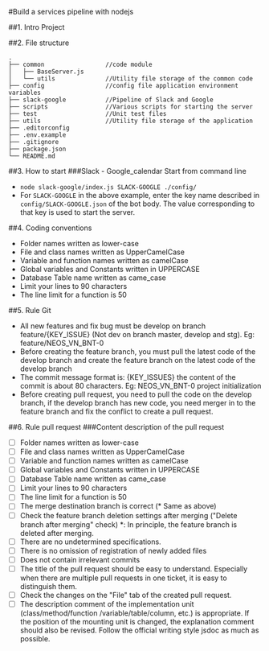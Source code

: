 #Build a services pipeline with nodejs

##1. Intro Project

##2. File structure
```
.
├── common                 //code module
│   ├── BaseServer.js
│   └── utils              //Utility file storage of the common code
├── config                 //config file application environment variables
├── slack-google           //Pipeline of Slack and Google
├── scripts                //Various scripts for starting the server
├── test                   //Unit test files
├── utils                  //Utility file storage of the application
├── .editorconfig
├── .env.example
├── .gitignore
├── package.json
└── README.md
```

##3. How to start
###Slack - Google_calendar
Start from command line
- `node slack-google/index.js SLACK-GOOGLE ./config/`
- For `SLACK-GOOGLE` in the above example, enter the key name described in
 `config/SLACK-GOOGLE.json` of the bot body. The value corresponding to that key is
 used to start the server.

##4. Coding conventions
- Folder names written as lower-case
- File and class names written as UpperCamelCase
- Variable and function names written as camelCase
- Global variables and Constants written in UPPERCASE
- Database Table name written as came_case
- Limit your lines to 90 characters
- The line limit for a function is 50

##5. Rule Git
- All new features and fix bug must be develop on branch feature/{KEY_ISSUE}
 (Not dev on branch master, develop and stg). Eg: feature/NEOS_VN_BNT-0
- Before creating the feature branch, you must pull the latest code of the
 develop branch and create the feature branch on the latest code of the
 develop branch
- The commit message format is: {KEY_ISSUES} the content of the commit is about
 80 characters. Eg: NEOS_VN_BNT-0 project initialization
- Before creating pull request, you need to pull the code on the develop branch,
 if the develop branch has new code, you need merger in to the feature branch
 and fix the conflict to create a pull request.

##6. Rule pull request
###Content description of the pull request
* [ ] Folder names written as lower-case
* [ ] File and class names written as UpperCamelCase
* [ ] Variable and function names written as camelCase
* [ ] Global variables and Constants written in UPPERCASE
* [ ] Database Table name written as came_case
* [ ] Limit your lines to 90 characters
* [ ] The line limit for a function is 50
* [ ] The merge destination branch is correct (* Same as above)
* [ ] Check the feature branch deletion settings after merging ("Delete branch after merging" check)
*: In principle, the feature branch is deleted after merging.
* [ ] There are no undetermined specifications.
* [ ] There is no omission of registration of newly added files
* [ ] Does not contain irrelevant commits
* [ ] The title of the pull request should be easy to understand. Especially when there are multiple pull requests in one ticket, it is easy to distinguish them.
* [ ] Check the changes on the "File" tab of the created pull request.
* [ ] The description comment of the implementation unit (class/method/function /variable/table/column, etc.) is appropriate. If the position of the mounting unit is changed, the explanation comment should also be revised. Follow the official writing style jsdoc as much as possible.
